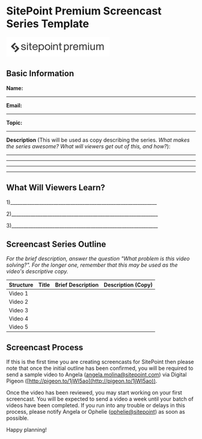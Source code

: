 # SitePoint Premium Screencast Series Template

![Sitepoint Premium logo](Contributors/Images/spp_3a3a3a.png)

## Basic Information

**Name:** 
_____________________________________________________________

**Email:** 
_____________________________________________________________

**Topic:**  
_____________________________________________________________


**Description** (This will be used as copy describing the series. *What makes the series awesome? What will viewers get out of this, and how?*):

_____________________________________________________________

_____________________________________________________________

_____________________________________________________________

_____________________________________________________________


## What Will Viewers Learn?
1)_____________________________________________________________

2)_____________________________________________________________

3)_____________________________________________________________


## Screencast Series Outline
*For the brief description, answer the question "What problem is this video solving?". For the longer one, remember that this may be used as the video's descriptive copy.*

|Structure|Title|Brief Description|Description (Copy)|
|---------|-----|-----------------|------------------|
|Video 1  |     |                 |                  |
|Video 2  |     |                 |                  |
|Video 3  |     |                 |                  |
|Video 4  |     |                 |                  |
|Video 5  |     |                 |                  |

## Screencast Process
If this is the first time you are creating screencasts for SitePoint then please note that once the initial outline has been confirmed, you will be required to send a sample video to Angela ([angela.molina@sitepoint.com](mailto:angela.molina@sitepoint.com)) via Digital Pigeon ([http://pigeon.to/1jWI5ao](http://pigeon.to/1jWI5ao)). 

Once the video has been reviewed, you may start working on your first screencast. You will be expected to send a video a week until your batch of videos have been completed. If you run into any trouble or delays in this process, please notify Angela or Ophelie ([ophelie@sitepoint](mailto:ophelie@sitepoint)) as soon as possible.

Happy planning!
